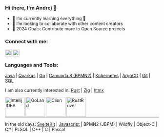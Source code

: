### Hi there, I'm Andrej 👋

- 🌱 I’m currently learning everything 🤣
- 👯 I’m looking to collaborate with other content creators
- 🥅 2024 Goals: Contribute more to Open Source projects

### Connect with me:

[<img align="left" alt="andrejpetras | Twitter" width="22px" src="https://cdn.jsdelivr.net/npm/simple-icons@v3/icons/twitter.svg" />][twitter]
[<img align="left" alt="andrejpetras | LinkedIn" width="22px" src="https://cdn.jsdelivr.net/npm/simple-icons@v3/icons/linkedin.svg" />][linkedin]

<br />

### Languages and Tools:

[Java](https://openjdk.org/) | [Quarkus](https://quarkus.io/) | [Go](https://go.dev/) | [Camunda 8 (BPMN2)](https://docs.camunda.io/) | [Kubernetes](https://kubernetes.io/de/) | [ArgoCD](https://argoproj.github.io/cd/) | [Git](https://git-scm.com/) | [SQL](https://en.wikipedia.org/wiki/SQL)

I am also currently interested in: [Rust](https://www.rust-lang.org/) | [Zig](https://ziglang.org/) | [htmx](https://htmx.org/)

<img align="left" alt="Intellij IDEA" width="64px" src="https://resources.jetbrains.com/storage/products/company/brand/logos/IntelliJ_IDEA_icon.svg" />
<img align="left" alt="GoLand" width="64px" src="https://resources.jetbrains.com/storage/products/company/brand/logos/GoLand_icon.svg" />
<img align="left" alt="Clion" width="64px" src="https://resources.jetbrains.com/storage/products/company/brand/logos/CLion_icon.svg" />
<img align="left" alt="RustRover" width="64px" src="https://resources.jetbrains.com/storage/products/company/brand/logos/RustRover_icon.svg" />

<br />
<br />
<br />

---
In the old days: [SvelteKit](https://kit.svelte.dev/) |  [Javascript](https://www.ecma-international.org/publications-and-standards/standards/ecma-262/) | BPMN2 (JBPM) | Wildfly | Object-C | C# | PLSQL | C++ | C | Pascal




[twitter]: https://twitter.com/andrejpetras
[linkedin]: https://linkedin.com/in/andrejpetras
